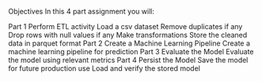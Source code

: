 
Objectives
In this 4 part assignment you will:

Part 1 Perform ETL activity
   Load a csv dataset
   Remove duplicates if any
   Drop rows with null values if any
   Make transformations
   Store the cleaned data in parquet format
Part 2 Create a Machine Learning Pipeline
   Create a machine learning pipeline for prediction
Part 3 Evaluate the Model
   Evaluate the model using relevant metrics
Part 4 Persist the Model
   Save the model for future production use
   Load and verify the stored model
